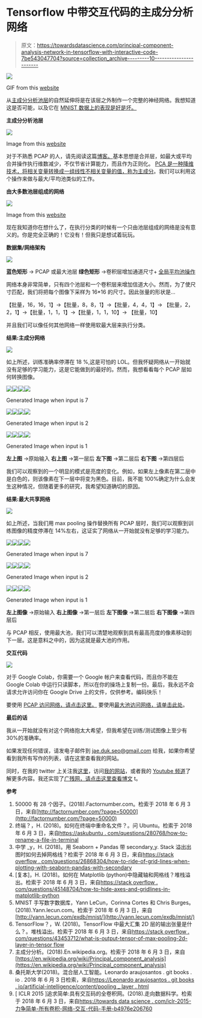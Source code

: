 # Tensorflow 中带交互代码的主成分分析网络

> 原文：<https://towardsdatascience.com/principal-component-analysis-network-in-tensorflow-with-interactive-code-7be543047704?source=collection_archive---------10----------------------->

![](img/fc5644d85d01dc65f8f4ef9a01675cca.png)

GIF from this [website](https://giphy.com/gifs/loop-vaporwave-oSYflamt3IEjm)

从[主成分分析池层](https://medium.com/@SeoJaeDuk/principal-component-analysis-pooling-in-tensorflow-with-interactive-code-pcap-43aa2cee9bb)的自然延伸将是在该层之外制作一个完整的神经网络。我想知道这是否可能，以及它在 [MNIST 数据上的表现是好是坏。](http://yann.lecun.com/exdb/mnist/)

**主成分分析池层**

![](img/75a060c084b01e185a0b74ea5ecfe2d1.png)

Image from this [website](https://medium.com/@SeoJaeDuk/principal-component-analysis-pooling-in-tensorflow-with-interactive-code-pcap-43aa2cee9bb)

对于不熟悉 PCAP 的人，请先阅读这篇[博客。](https://medium.com/@SeoJaeDuk/principal-component-analysis-pooling-in-tensorflow-with-interactive-code-pcap-43aa2cee9bb)基本思想是合并层，如最大或平均合并操作执行维数减少，不仅节省计算能力，而且作为正则化。 [PCA 是一种降维技术，将相关变量转换成一组线性不相关变量的值，称为主成分](https://en.wikipedia.org/wiki/Principal_component_analysis)。我们可以利用这个操作来做与最大/平均池类似的工作。

**由大多数池层组成的网络**

![](img/673d159b90c486e21e45c64b7ecc58a9.png)

Image from this [website](https://leonardoaraujosantos.gitbooks.io/artificial-inteligence/content/pooling_layer.html)

现在我知道你在想什么了，在执行分类的时候有一个只由池层组成的网络是没有意义的。你是完全正确的！它没有！但我只是想试着玩玩。

**数据集/网络架构**

![](img/af301655ffdb640a84c7f64d03bbccbe.png)

**蓝色矩形** → PCAP 或最大池层
**绿色矩形** →卷积层增加通道尺寸+ [全局平均池操作](/iclr-2015-striving-for-simplicity-the-all-convolutional-net-with-interactive-code-manual-b4976e206760)

网络本身非常简单，只有四个池层和一个卷积层来增加信道大小。然而，为了使尺寸匹配，我们将把每个图像下采样为 16*16 的尺寸。因此张量的形状是…

【批量，16，16，1】→【批量，8，8，1】→【批量，4，4，1】→
【批量，2，2，1】→【批量，1，1，1】→【批量，1，1，10】→
【批量，10】

并且我们可以像任何其他网络一样使用软最大层来执行分类。

**结果:主成分网络**

![](img/ed4261a27ee87643c01ea39632dd2a92.png)

如上所述，训练准确率停滞在 18 %,这是可怕的 LOL。但我怀疑网络从一开始就没有足够的学习能力，这是它能做到的最好的。然而，我想看看每个 PCAP 层如何转换图像。

![](img/426db6e3e300dd4b0f6b7c2f28c3a626.png)![](img/ff6a7b37e1004d09e34bb706e9b73259.png)![](img/b4e12a864fedb344d1d806b6f2b40dcd.png)![](img/8c8a324c30fea68553e5125c859f6d78.png)

Generated Image when input is 7

![](img/34e553a7548fa0fb6466be9ef6e80129.png)![](img/ea42db374eff7a5f1d53b2d5ab473b61.png)![](img/94205db9dafa9a2288ab9db2764d833a.png)![](img/621b1cfe4f6bf028e759b7b235cf34e1.png)

Generated Image when input is 2

![](img/3020b2a88c3c204b77ec44f484792171.png)![](img/66ef11230ba1361d6d0365427c3da28f.png)![](img/d49c98d5272d64cb363b513782f07e61.png)![](img/49fa5c19e7671d9060defe2f7acf2925.png)

Generated Image when input is 1

**左上图** →原始输入
**右上图** →第一层后
**左下图** →第二层后
**右下图** →第四层后

我们可以观察到的一个明显的模式是亮度的变化。例如，如果左上像素在第二层中是白色的，则该像素在下一层中将变为黑色。目前，我不能 100%确定为什么会发生这种情况，但随着更多的研究，我希望知道确切的原因。

**结果:最大共享网络**

![](img/a185bfe33231ed08dd7829648b87214c.png)

如上所述，当我们用 max pooling 操作替换所有 PCAP 层时，我们可以观察到训练图像的精度停滞在 14%左右，这证实了网络从一开始就没有足够的学习能力。

![](img/426db6e3e300dd4b0f6b7c2f28c3a626.png)![](img/e1d4ee6e49afe285bb6ed452a4075e84.png)![](img/ce53a41c2cb4739cf982fe108471ed3d.png)![](img/1b4c2aa730967453817090e37ab83cf2.png)

Generated Image when input is 7

![](img/34e553a7548fa0fb6466be9ef6e80129.png)![](img/868465c847f4df776cb727fcc259c920.png)![](img/720e8eb2d889852416b3654149e488c8.png)![](img/5d98a84e06cb31f1a1a3de1302123a0a.png)

Generated Image when input is 2

![](img/3020b2a88c3c204b77ec44f484792171.png)![](img/fffb0c0e6332a6ba96ff5ea5edd7e208.png)![](img/e042219830d71800024209ed6acc24e6.png)![](img/e9539af7ab9c476d9cf4ae2d8dd433d0.png)

Generated Image when input is 1

**左上图像** →原始输入
**右上图像** →第一层后
**左下图像** →第二层后
**右下图像** →第四层后

与 PCAP 相反，使用最大池，我们可以清楚地观察到具有最高亮度的像素移动到下一层。这是意料之中的，因为这就是最大池的作用。

**交互代码**

![](img/062b54db04d29398d5bc25f4d395b347.png)

对于 Google Colab，你需要一个 Google 帐户来查看代码，而且你不能在 Google Colab 中运行只读脚本，所以在你的操场上复制一份。最后，我永远不会请求允许访问你在 Google Drive 上的文件，仅供参考。编码快乐！

要使用 [PCAP 访问网络，请点击这里。](https://colab.research.google.com/drive/1dZHcbCGuOmBDr16N4lRWyxqTafHUenFQ)
要使用[最大池访问网络，请单击此处](https://colab.research.google.com/drive/1Qrqp5NbZzhIZb0o0jbL9VFNE7dF6wuY5)。

**最后的话**

我从一开始就没有对这个网络抱太大希望，但我希望在训练/测试图像上至少有 30%的准确率。

如果发现任何错误，请发电子邮件到 jae.duk.seo@gmail.com 给我，如果你希望看到我所有写作的列表，请在这里查看我的网站。

同时，在我的 twitter 上关注我[这里](https://twitter.com/JaeDukSeo)，访问[我的网站](https://jaedukseo.me/)，或者我的 [Youtube 频道](https://www.youtube.com/c/JaeDukSeo)了解更多内容。我还实现了[广残网，请点击这里查看博文](https://medium.com/@SeoJaeDuk/wide-residual-networks-with-interactive-code-5e190f8f25ec) t。

**参考**

1.  50000 有 28 个因子。(2018).Factornumber.com。检索于 2018 年 6 月 3 日，来自[http://factornumber.com/?page=50000](http://factornumber.com/?page=50000)
2.  终端？，H. (2018)。如何在终端中重命名文件？。问 Ubuntu。检索于 2018 年 6 月 3 日，来自[https://askubuntu . com/questions/280768/how-to-rename-a-file-in-terminal](https://askubuntu.com/questions/280768/how-to-rename-a-file-in-terminal)
3.  中学 _y，H. (2018)。用 Seaborn + Pandas 带 secondary_y. Stack 溢出出图时如何去掉网格线？检索于 2018 年 6 月 3 日，来自[https://stack overflow . com/questions/26868304/how-to-ride-of-grid-lines-when-plotting-with-seaborn-pandas-with-secondary](https://stackoverflow.com/questions/26868304/how-to-get-rid-of-grid-lines-when-plotting-with-seaborn-pandas-with-secondary)
4.  [复本]，H. (2018)。如何在 Matplotlib (python)中隐藏轴和网格线？堆栈溢出。检索于 2018 年 6 月 3 日，来自[https://stack overflow . com/questions/45148704/how-to-hide-axes-and-gridlines-in-matplotlib-python](https://stackoverflow.com/questions/45148704/how-to-hide-axes-and-gridlines-in-matplotlib-python)
5.  MNIST 手写数字数据库，Yann LeCun，Corinna Cortes 和 Chris Burges。(2018).Yann.lecun.com。检索于 2018 年 6 月 3 日，来自[http://yann.lecun.com/exdb/mnist/](http://yann.lecun.com/exdb/mnist/)
6.  TensorFlow？，W. (2018)。TensorFlow 中最大汇集 2D 层的输出张量是什么？。堆栈溢出。检索于 2018 年 6 月 3 日，来自[https://stack overflow . com/questions/43453712/what-is-output-tensor-of-max-pooling-2d-layer-in-tensor flow](https://stackoverflow.com/questions/43453712/what-is-output-tensor-of-max-pooling-2d-layer-in-tensorflow)
7.  主成分分析。(2018).En.wikipedia.org。检索于 2018 年 6 月 3 日，来自[https://en.wikipedia.org/wiki/Principal_component_analysis](https://en.wikipedia.org/wiki/Principal_component_analysis)
8.  桑托斯大学(2018)。混合层人工智能。Leonardo araujosantos . git books . io . 2018 年 6 月 3 日检索，来自[https://Leonardo araujosantos . git books . io/artificial-intelligence/content/pooling _ layer . html](https://leonardoaraujosantos.gitbooks.io/artificial-inteligence/content/pooling_layer.html)
9.  [ ICLR 2015 ]追求简单:具有交互码的全卷积网。(2018).走向数据科学。检索于 2018 年 6 月 3 日，来自[https://towards data science . com/iclr-2015-力争简单-所有卷积-网络-交互-代码-手册-b4976e206760](/iclr-2015-striving-for-simplicity-the-all-convolutional-net-with-interactive-code-manual-b4976e206760)